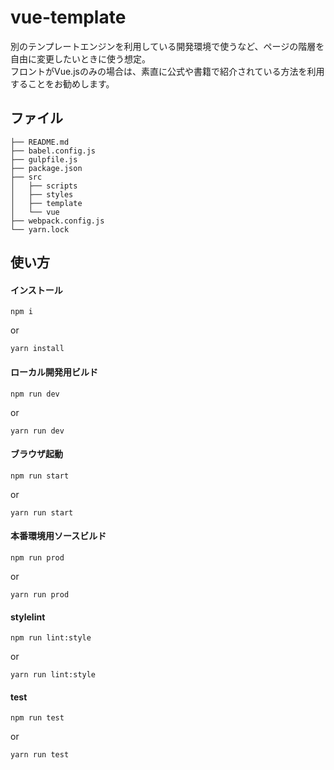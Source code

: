 # vue-template
 
別のテンプレートエンジンを利用している開発環境で使うなど、ページの階層を自由に変更したいときに使う想定。  
フロントがVue.jsのみの場合は、素直に公式や書籍で紹介されている方法を利用することをお勧めします。

## ファイル

```
├── README.md
├── babel.config.js
├── gulpfile.js
├── package.json
├── src
│   ├── scripts
│   ├── styles
│   ├── template
│   └── vue
├── webpack.config.js
└── yarn.lock
```


## 使い方

#### インストール

```
npm i
```

or 

```
yarn install
```


#### ローカル開発用ビルド

```
npm run dev
```

or 

```
yarn run dev
```


#### ブラウザ起動

```
npm run start
```

or 

```
yarn run start
```


#### 本番環境用ソースビルド

```
npm run prod
```

or 

```
yarn run prod
```


#### stylelint

```
npm run lint:style
```

or 

```
yarn run lint:style
```


#### test

```
npm run test
```

or 

```
yarn run test
```

